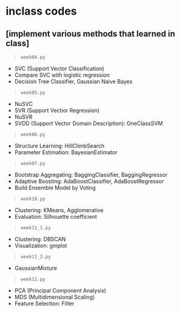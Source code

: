 # inclass codes

## [implement various methods that learned in class]

> ```week04.py```
- SVC (Support Vector Classification)
- Compare SVC with logistic regression
- Decision Tree Classifier, Gaussian Naive Bayes

> ```week05.py```
- NuSVC
- SVR (Support Vectior Regression)
- NuSVR
- SVDD (Support Vector Domain Description): OneClassSVM

> ```week06.py```
- Structure Learning: HillClimbSearch
- Parameter Estimation: BayesianEstimator

> ```week07.py```
- Bootstrap Aggregating: BaggingClassifier, BaggingRegressor
- Adaptive Boosting: AdaBoostClassifier, AdaBoostRegressor
- Build Ensemble Model by Voting

> ```week10.py```
- Clustering: KMeans, Agglomerative
- Evaluation: Silhouette coefficient

> ```week11_1.py```
- Clustering: DBSCAN
- Visualization: gmplot

> ```week11_2.py```
- GaussianMixture

> ```week12.py```
- PCA (Principal Component Analysis)
- MDS (Multidimensional Scaling)
- Feature Selection: Filter
